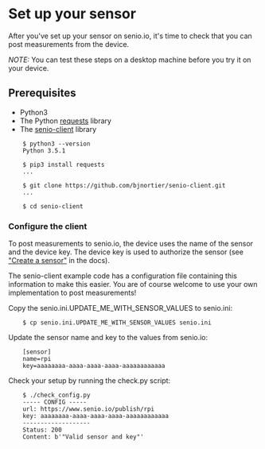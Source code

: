 # Set up your sensor

After you've set up your sensor on senio.io, it's time to check that you can post measurements from the device.

*NOTE:* You can test these steps on a desktop machine before you try it on your device.

## Prerequisites

 - Python3
 - The Python [requests](http://docs.python-requests.org/en/master/) library
 - The [senio-client](https://github.com/bjnortier/senio-client) library
 
```
    $ python3 --version
    Python 3.5.1
    
    $ pip3 install requests
    ...
    
    $ git clone https://github.com/bjnortier/senio-client.git
    ...
    
    $ cd senio-client
```

### Configure the client

To post measurements to senio.io, the device uses the name of the sensor and the device key. The device key is used to authorize the sensor (see ["Create a sensor"](https://github.com/bjnortier/senio-docs/blob/master/1.%20Create%20a%20sensor.md) in the docs).

The senio-client example code has a configuration file containing this information to make this easier. You are of course welcome to use your own implementation to post measurements!

Copy the senio.ini.UPDATE_ME_WITH_SENSOR_VALUES to senio.ini:

```
    $ cp senio.ini.UPDATE_ME_WITH_SENSOR_VALUES senio.ini
```

Update the sensor name and key to the values from senio.io:

```
    [sensor]
    name=rpi
    key=aaaaaaaa-aaaa-aaaa-aaaa-aaaaaaaaaaaa
```

Check your setup by running the check.py script:

```
    $ ./check_config.py
    ----- CONFIG -----
    url: https://www.senio.io/publish/rpi
    key: aaaaaaaa-aaaa-aaaa-aaaa-aaaaaaaaaaaa
    -------------------
    Status: 200
    Content: b'"Valid sensor and key"'
```





